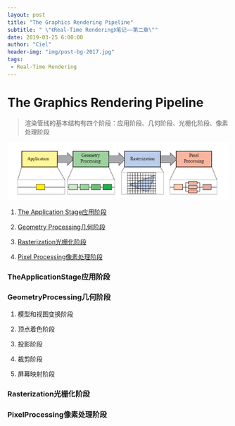 ```yaml
---
layout: post
title: "The Graphics Rendering Pipeline"
subtitle: " \"《Real-Time Rendering》笔记——第二章\""
date: 2019-03-25 6:00:00 
author: "Ciel"
header-img: "img/post-bg-2017.jpg"
tags:
 - Real-Time Rendering
---
```


# The Graphics Rendering Pipeline

> 渲染管线的基本结构有四个阶段：应用阶段、几何阶段、光栅化阶段、像素处理阶段

![\img\in-post\real-time-rendering\2-1](\img\in-post\real-time-rendering\2-1.png)

1. [The Application Stage应用阶段](#theapplicationstage应用阶段)

2. [Geometry Processing几何阶段](#geometryprocessing几何阶段)

3. [Rasterization光栅化阶段](#rasterization光栅化阶段)

4. [Pixel Processing像素处理阶段](#pixelprocessing像素处理阶段)

### TheApplicationStage应用阶段

### GeometryProcessing几何阶段

1. 模型和视图变换阶段

2. 顶点着色阶段

3. 投影阶段

4. 裁剪阶段

5. 屏幕映射阶段

### Rasterization光栅化阶段

### PixelProcessing像素处理阶段
